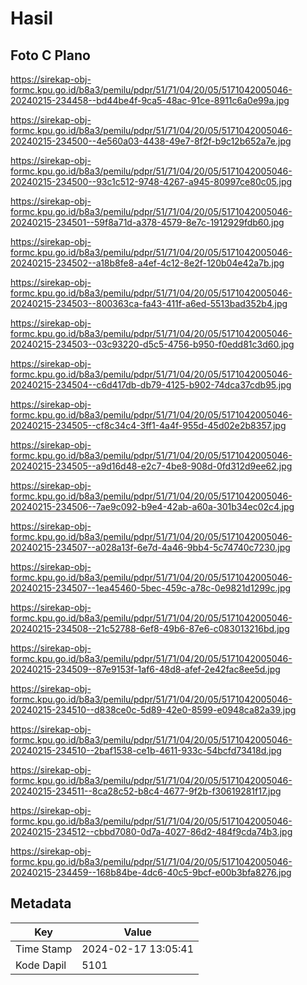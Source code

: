 # Hasil

## Foto C Plano

https://sirekap-obj-formc.kpu.go.id/b8a3/pemilu/pdpr/51/71/04/20/05/5171042005046-20240215-234458--bd44be4f-9ca5-48ac-91ce-8911c6a0e99a.jpg

https://sirekap-obj-formc.kpu.go.id/b8a3/pemilu/pdpr/51/71/04/20/05/5171042005046-20240215-234500--4e560a03-4438-49e7-8f2f-b9c12b652a7e.jpg

https://sirekap-obj-formc.kpu.go.id/b8a3/pemilu/pdpr/51/71/04/20/05/5171042005046-20240215-234500--93c1c512-9748-4267-a945-80997ce80c05.jpg

https://sirekap-obj-formc.kpu.go.id/b8a3/pemilu/pdpr/51/71/04/20/05/5171042005046-20240215-234501--59f8a71d-a378-4579-8e7c-1912929fdb60.jpg

https://sirekap-obj-formc.kpu.go.id/b8a3/pemilu/pdpr/51/71/04/20/05/5171042005046-20240215-234502--a18b8fe8-a4ef-4c12-8e2f-120b04e42a7b.jpg

https://sirekap-obj-formc.kpu.go.id/b8a3/pemilu/pdpr/51/71/04/20/05/5171042005046-20240215-234503--800363ca-fa43-411f-a6ed-5513bad352b4.jpg

https://sirekap-obj-formc.kpu.go.id/b8a3/pemilu/pdpr/51/71/04/20/05/5171042005046-20240215-234503--03c93220-d5c5-4756-b950-f0edd81c3d60.jpg

https://sirekap-obj-formc.kpu.go.id/b8a3/pemilu/pdpr/51/71/04/20/05/5171042005046-20240215-234504--c6d417db-db79-4125-b902-74dca37cdb95.jpg

https://sirekap-obj-formc.kpu.go.id/b8a3/pemilu/pdpr/51/71/04/20/05/5171042005046-20240215-234505--cf8c34c4-3ff1-4a4f-955d-45d02e2b8357.jpg

https://sirekap-obj-formc.kpu.go.id/b8a3/pemilu/pdpr/51/71/04/20/05/5171042005046-20240215-234505--a9d16d48-e2c7-4be8-908d-0fd312d9ee62.jpg

https://sirekap-obj-formc.kpu.go.id/b8a3/pemilu/pdpr/51/71/04/20/05/5171042005046-20240215-234506--7ae9c092-b9e4-42ab-a60a-301b34ec02c4.jpg

https://sirekap-obj-formc.kpu.go.id/b8a3/pemilu/pdpr/51/71/04/20/05/5171042005046-20240215-234507--a028a13f-6e7d-4a46-9bb4-5c74740c7230.jpg

https://sirekap-obj-formc.kpu.go.id/b8a3/pemilu/pdpr/51/71/04/20/05/5171042005046-20240215-234507--1ea45460-5bec-459c-a78c-0e9821d1299c.jpg

https://sirekap-obj-formc.kpu.go.id/b8a3/pemilu/pdpr/51/71/04/20/05/5171042005046-20240215-234508--21c52788-6ef8-49b6-87e6-c083013216bd.jpg

https://sirekap-obj-formc.kpu.go.id/b8a3/pemilu/pdpr/51/71/04/20/05/5171042005046-20240215-234509--87e9153f-1af6-48d8-afef-2e42fac8ee5d.jpg

https://sirekap-obj-formc.kpu.go.id/b8a3/pemilu/pdpr/51/71/04/20/05/5171042005046-20240215-234510--d838ce0c-5d89-42e0-8599-e0948ca82a39.jpg

https://sirekap-obj-formc.kpu.go.id/b8a3/pemilu/pdpr/51/71/04/20/05/5171042005046-20240215-234510--2baf1538-ce1b-4611-933c-54bcfd73418d.jpg

https://sirekap-obj-formc.kpu.go.id/b8a3/pemilu/pdpr/51/71/04/20/05/5171042005046-20240215-234511--8ca28c52-b8c4-4677-9f2b-f30619281f17.jpg

https://sirekap-obj-formc.kpu.go.id/b8a3/pemilu/pdpr/51/71/04/20/05/5171042005046-20240215-234512--cbbd7080-0d7a-4027-86d2-484f9cda74b3.jpg

https://sirekap-obj-formc.kpu.go.id/b8a3/pemilu/pdpr/51/71/04/20/05/5171042005046-20240215-234459--168b84be-4dc6-40c5-9bcf-e00b3bfa8276.jpg


## Metadata

| Key        | Value               |
| ---------- | ------------------- |
| Time Stamp | 2024-02-17 13:05:41 |
| Kode Dapil | 5101                |



